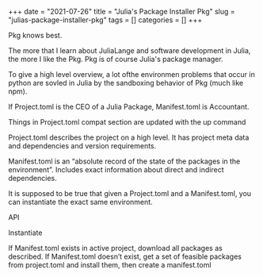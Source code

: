 +++ 
date = "2021-07-26"
title = "Julia's Package Installer Pkg"
slug = "julias-package-installer-pkg" 
tags = []
categories = []
+++


Pkg knows best.

The more that I learn about JuliaLange and software development in Julia, the more I like the Pkg. Pkg is of course Julia's package manager. 

To give a high level overview, a lot ofthe environmen problems that occur in python are sovled in Julia by the sandboxing behavior of Pkg (much like npm).

If Project.toml is the CEO of a Julia Package, Manifest.toml is Accountant.

Things in Project.toml compat section are updated with the up command

Project.toml describes the project on a high level. It has project meta data and dependencies and version requirements.

Manifest.toml is an “absolute record of the state of the packages in the environment”.  Includes exact information about direct and indirect dependencies. 

It is supposed to be true that given a Project.toml and a Manifest.toml, you can instantiate the exact same environment.

API

Instantiate

If Manifest.toml exists in active project, download all packages as described. If Manifest.toml doesn’t exist, get a set of feasible packages from project.toml and install them, then create a manifest.toml 
